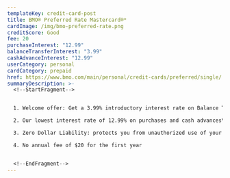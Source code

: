 ```yaml
---
templateKey: credit-card-post
title: BMO® Preferred Rate Mastercard®*
cardImage: /img/bmo-preferred-rate.png
creditScore: Good
fee: 20
purchaseInterest: "12.99"
balanceTransferInterest: "3.99"
cashAdvanceInterest: "12.99"
userCategory: personal
cardCategory: prepaid
href: https://www.bmo.com/main/personal/credit-cards/preferred/single/
summaryDescription: >-
  <!--StartFragment-->


  1. Welcome offer: Get a 3.99% introductory interest rate on Balance Transfers for 9 months with a 1% transfer fee\

  2. Our lowest interest rate of 12.99% on purchases and cash advances\

  3. Zero Dollar Liability: protects you from unauthorized use of your credit card\

  4. No annual fee of $20 for the first year


  <!--EndFragment-->
---
```

